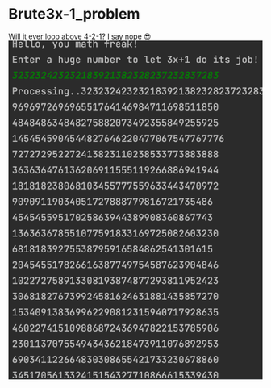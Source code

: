 # Brute3x-1_problem

Will it ever loop above 4-2-1? I say nope :sunglasses:
![Settings Window](https://github.com/Michaeel4/Brute3x-1_problem/blob/main/Screenshot%202021-11-28%20at%2010.32.43.png)

